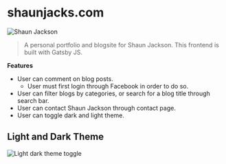 # shaunjacks.com

<img src="https://raw.github.com/shaun-jacks/shaunjacks.com/master/readme-media/shaunjacks-home.png"  title="Shaun Jackson" alt="Shaun Jackson">

> A personal portfolio and blogsite for Shaun Jackson. This frontend is built with Gatsby JS.

**Features**

- User can comment on blog posts.
  - User must first login through Facebook in order to do so.
- User can filter blogs by categories, or search for a blog title through search bar.
- User can contact Shaun Jackson through contact page.
- User can toggle dark and light theme.

## Light and Dark Theme

<img src="https://raw.github.com/shaun-jacks/shaunjacks.com/master/readme-media/light-dark-theme.gif"  title="Light dark theme toggle" alt="Light dark theme toggle">
